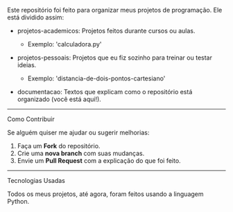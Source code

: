 Este repositório foi feito para organizar meus projetos de programação. Ele está dividido assim:

* projetos-academicos: Projetos feitos durante cursos ou aulas.

  * Exemplo: 'calculadora.py'
* projetos-pessoais: Projetos que eu fiz sozinho para treinar ou testar ideias.

  * Exemplo: 'distancia-de-dois-pontos-cartesiano'
* documentacao: Textos que explicam como o repositório está organizado (você está aqui!).

---

Como Contribuir

Se alguém quiser me ajudar ou sugerir melhorias:

1. Faça um **Fork** do repositório.
2. Crie uma **nova branch** com suas mudanças.
3. Envie um **Pull Request** com a explicação do que foi feito.

---
Tecnologias Usadas

Todos os meus projetos, até agora, foram feitos usando a linguagem Python.
